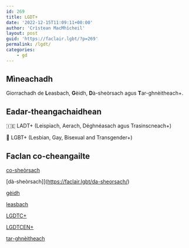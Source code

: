 ```yaml
---
id: 269
title: LGDT+
date: '2022-12-15T11:09:11+00:00'
author: 'Crìstean MacMhìcheil'
layout: post
guid: 'https://faclair.lgbt/?p=269'
permalink: /lgdt/
categories:
    - gd
---
```


## Mìneachadh

Giorrachadh de **L**easbach, **G**èidh, **D**à-sheòrsach agus **T**ar-ghnèitheach+.

## Eadar-theangachaidhean

&#x1f1ee;&#x1f1ea; LADT+ (Leispiach, Aerach, Déghnéasach agus Trasinscneach+)

&#x1f3f4;&#xe0067;&#xe0062;&#xe0065;&#xe006e;&#xe0067;&#xe007f; LGBT+ (Lesbian, Gay, Bisexual and Transgender+)

## Faclan co-cheangailte

[co-sheòrsach](https://faclair.lgbt/co-sheorsach/)

[dà-sheòrsach]](https://faclair.lgbt/da-sheorsach/)

[gèidh](https://faclair.lgbt/geidh/)

[leasbach](https://faclair.lgbt/leasbach/)

[LGDTC+](https://faclair.lgbt/lgdtc/)

[LGDTCEN+](https://faclair.lgbt/lgdtcen/)

[tar-ghnèitheach](https://faclair.lgbt/tar-ghnèitheach/)